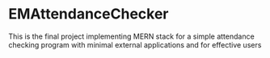 # EMAttendanceChecker
This is the final project implementing MERN stack for a simple attendance checking program with minimal external applications and for effective users
